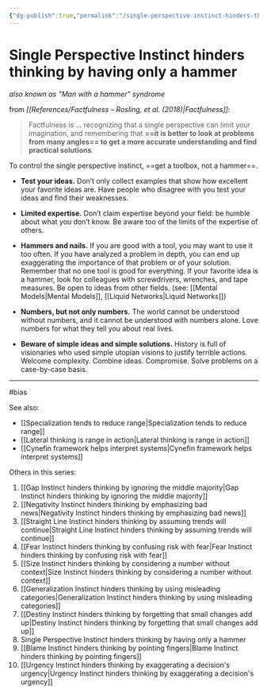```yaml
---
{"dg-publish":true,"permalink":"/single-perspective-instinct-hinders-thinking-by-having-only-a-hammer/"}
---
```



# Single Perspective Instinct hinders thinking by having only a hammer
*also known as "Man with a hammer" syndrome*

from *[[References/Factfulness – Rosling, et al. (2018)\|Factfulness]]*:

> Factfulness is … recognizing that a single perspective can limit your imagination, and remembering that **==it is better to look at problems from many angles== to get a more accurate understanding and find practical solutions**.

To control the single perspective instinct, ==get a toolbox, not a hammer==.

- **Test your ideas.** Don’t only collect examples that show how excellent your favorite ideas are. Have people who disagree with you test your ideas and find their weaknesses.

- **Limited expertise.** Don’t claim expertise beyond your field: be humble about what you don’t know. Be aware too of the limits of the expertise of others.

- **Hammers and nails.** If you are good with a tool, you may want to use it too often. If you have analyzed a problem in depth, you can end up exaggerating the importance of that problem or of your solution. Remember that no one tool is good for everything. If your favorite idea is a hammer, look for colleagues with screwdrivers, wrenches, and tape measures. Be open to ideas from other fields. (see: [[Mental Models\|Mental Models]], [[Liquid Networks\|Liquid Networks]])

- **Numbers, but not only numbers.** The world cannot be understood without numbers, and it cannot be understood with numbers alone. Love numbers for what they tell you about real lives.

- **Beware of simple ideas and simple solutions.** History is full of visionaries who used simple utopian visions to justify terrible actions. Welcome complexity. Combine ideas. Compromise. Solve problems on a case-by-case basis.

---
#bias 

See also:
- [[Specialization tends to reduce range\|Specialization tends to reduce range]]
- [[Lateral thinking is range in action\|Lateral thinking is range in action]]
- [[Cynefin framework helps interpret systems\|Cynefin framework helps interpret systems]]

Others in this series:
1. [[Gap Instinct hinders thinking by ignoring the middle majority\|Gap Instinct hinders thinking by ignoring the middle majority]]
2. [[Negativity Instinct hinders thinking by emphasizing bad news\|Negativity Instinct hinders thinking by emphasizing bad news]]
3. [[Straight Line Instinct hinders thinking by assuming trends will continue\|Straight Line Instinct hinders thinking by assuming trends will continue]]
4. [[Fear Instinct hinders thinking by confusing risk with fear\|Fear Instinct hinders thinking by confusing risk with fear]]
5. [[Size Instinct hinders thinking by considering a number without context\|Size Instinct hinders thinking by considering a number without context]]
6. [[Generalization Instinct hinders thinking by using misleading categories\|Generalization Instinct hinders thinking by using misleading categories]]
7. [[Destiny Instinct hinders thinking by forgetting that small changes add up\|Destiny Instinct hinders thinking by forgetting that small changes add up]]
8. Single Perspective Instinct hinders thinking by having only a hammer
9. [[Blame Instinct hinders thinking by pointing fingers\|Blame Instinct hinders thinking by pointing fingers]]
10. [[Urgency Instinct hinders thinking by exaggerating a decision's urgency\|Urgency Instinct hinders thinking by exaggerating a decision's urgency]]
